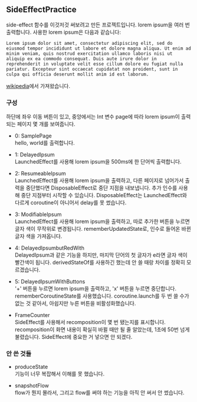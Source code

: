 ## SideEffectPractice
side-effect 함수를 이것저것 써보려고 만든 프로젝트입니다. lorem ipsum을 여러 번 출력합니다.
사용한 lorem ipsum은 다음과 같습니다: 
```
Lorem ipsum dolor sit amet, consectetur adipiscing elit, sed do eiusmod tempor incididunt ut labore et dolore magna aliqua. Ut enim ad minim veniam, quis nostrud exercitation ullamco laboris nisi ut aliquip ex ea commodo consequat. Duis aute irure dolor in reprehenderit in voluptate velit esse cillum dolore eu fugiat nulla pariatur. Excepteur sint occaecat cupidatat non proident, sunt in culpa qui officia deserunt mollit anim id est laborum.
```

[wikipedia](https://en.wikipedia.org/wiki/Lorem_ipsum)에서 가져왔습니다.

### 구성
하단에 좌우 이동 버튼이 있고, 중앙에서는 Int 변수 page에 따라 lorem ipsum이 출력되는 페이지 몇 개를 보여줍니다.

- 0: SamplePage  
  hello, world를 출력합니다.

- 1: DelayedIpsum  
  LaunchedEffect를 사용해 lorem ipsum을 500ms에 한 단어씩 출력합니다.

- 2: ResumeableIpsum  
  LaunchedEffect를 사용해 lorem ipsum을 출력하고, 다른 페이지로 넘어가서 출력을 중단했다면 DisposableEffect로 중단 지점을 내보냅니다.
  추가 인수를 사용해 중단 지점부터 시작할 수 있습니다.
  DisposableEffect는 LaunchedEffect와 다르게 coroutine이 아니어서 delay를 못 썼습니다.

- 3: ModifiableIpsum  
  LaunchedEffect를 사용해 lorem ipsum을 출력하고, 따로 추가한 버튼을 누르면 글자 색이 무작위로 변경됩니다.
  rememberUpdatedState로, 인수로 들어온 바뀐 글자 색을 가져옵니다.

- 4: DelayedIpsumbutRedWith  
  DelayedIpsum과 같은 기능을 하지만, 마지막 단어의 첫 글자가 e라면 글자 색이 빨간색이 됩니다.
  derivedStateOf를 사용하긴 했는데 안 쓸 때랑 차이를 정확히 모르겠습니다.

- 5: DelayedIpsumWithButtons  
  '+' 버튼을 누르면 lorem ipsum을 출력하고, 'x' 버튼을 누르면 중단합니다.
  rememberCoroutineState를 사용했습니다. 
  coroutine.launch를 두 번 쓸 수가 없는 것 같아서, 아쉽지만 누른 버튼을 비활성화했습니다.

- FrameCounter  
  SideEffect를 사용해서 recomposition이 몇 번 됐는지를 표시합니다.
  recomposition이 화면 내용이 확실히 바뀔 때만 될 줄 알았는데, 1초에 50번 넘게 불렸습니다. SideEffect에 중요한 거 넣으면 안 되겠다.

### 안 쓴 것들
  
- produceState  
  기능이 너무 복잡해서 이해를 못 했습니다.

- snapshotFlow  
  flow가 뭔지 몰라서, 그리고 flow를 써야 하는 기능을 아직 안 써서 안 썼습니다.
